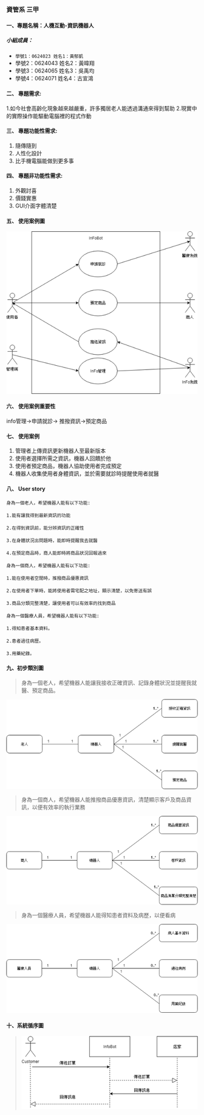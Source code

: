 ### 資管系 三甲

#### 一、專題名稱：人機互動-資訊機器人

##### 小組成員：
* `學號1：0624023 姓名1：黃郁凱`
* 學號2：0624043 姓名2：黃暐翔
* 學號3：0624065 姓名3：吳禹均
* 學號4：0624071 姓名4：古宣鴻

#### 二、	專題需求:

1.如今社會高齡化現象越來越嚴重，許多獨居老人能透過溝通來得到幫助
2.現實中的實際操作能驅動電腦裡的程式作動

#### 三、	專題功能性需求:

1.	隨傳隨到
2.	人性化設計
3.	比手機電腦能做到更多事
	
#### 四、	專題非功能性需求:

1.	外觀討喜
2.	價錢實惠
3.	GUI介面字體清楚

#### 五、	使用案例圖

![使用案例圖](使用案例圖.png "使用案例圖")

#### 六、	使用案例重要性

info管理->申請就診-> 推撥資訊->預定商品

#### 七、	使用案例
1. 管理者上傳資訊更新機器人至最新版本
2. 使用者選擇所需之資訊，機器人回饋於他
3. 使用者預定商品，機器人協助使用者完成預定
4. 機器人收集使用者身體資訊，並於需要就診時提醒使用者就醫

#### 八、	User story
```
身為一個老人，希望機器人能有以下功能:

1.能有讓我得到最新資訊的功能

2.在得到資訊前，能分辨資訊的正確性

3.在身體狀況出問題時，能即時提醒我去就醫

4.在預定商品時，商人能即時將商品狀況回報過來

身為一個商人，希望機器人能有以下功能:

1.能在使用者空閒時，推撥商品優惠資訊

2.在使用者下單時，能將使用者需宅配之地址，顯示清楚，以免寄送有誤

3.商品分類完整清楚，讓使用者可以有效率的找到商品

身為一個醫療人員，希望機器人能有以下功能:

1.得知患者基本資料。

2.患者過往病歷。

3.用藥紀錄。
```
#### 九、初步類別圖
> 身為一個老人，希望機器人能讓我接收正確資訊、記錄身體狀況並提醒我就醫、預定商品。

![使用類別圖1](使用類別圖1.png "使用類別圖1")

> 身為一個商人，希望機器人能推撥商品優惠資訊，清楚顯示客戶及商品資訊，以便有效率的執行業務

![初步類別圖2](初步類別圖2.png "初步類別圖2")

> 身為一個醫療人員，希望機器人能得知患者資料及病歷，以便看病

![初步類別圖3](初步類別圖3.png "初步類別圖3")

#### 十、系統循序圖

> ![系統循序圖](系統循序圖.png "系統循序圖")
